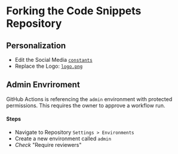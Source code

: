 # Forking the Code Snippets Repository

## Personalization
- Edit the Social Media [`constants`](./generator/src/constants/socials.json)
- Replace the Logo: [`logo.png`](./generator/assets/images/logo.png)

## Admin Envriroment
GitHub Actions is referencing the `admin` environment with protected permissions. This requires the owner to approve a workflow run.

#### Steps
- Navigate to Repository `Settings > Environments`
- Create a new environment called `admin`
- *Check* "Require reviewers"